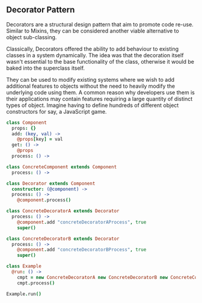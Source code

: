 ## Decorator Pattern

Decorators are a structural design pattern that aim to promote code re-use. Similar to Mixins, they can be considered
another viable alternative to object sub-classing.

Classically, Decorators offered the ability to add behaviour to existing classes in a system dynamically. The idea was
that the decoration itself wasn't essential to the base functionality of the class, otherwise it would be baked into
the superclass itself.

They can be used to modify existing systems where we wish to add additional features to objects without the need to
heavily modify the underlying code using them. A common reason why developers use them is their applications may
contain features requiring a large quantity of distinct types of object. Imagine having to define hundreds of different
object constructors for say, a JavaScript game.

```coffeescript
class Component
  props: {}
  add: (key, val) ->
    @props[key] = val
  get: () ->
    @props
  process: () ->

class ConcreteComponent extends Component
  process: () ->

class Decorator extends Component
  constructor: (@component) ->
  process: () ->
    @component.process()

class ConcreteDecoratorA extends Decorator
  process: () ->
    @component.add "concreteDecoratorAProcess", true
    super()

class ConcreteDecoratorB extends Decorator
  process: () ->
    @component.add "concreteDecoratorBProcess", true
    super()

class Example
  @run: () ->
    cmpt = new ConcreteDecoratorA new ConcreteDecoratorB new ConcreteComponent()
    cmpt.process()

Example.run()
```
